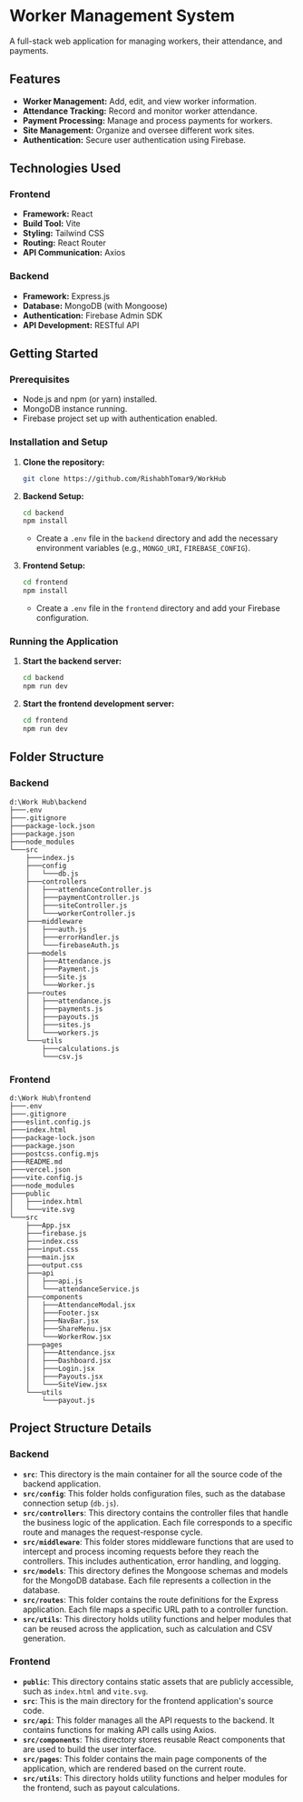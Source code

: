 # Worker Management System

A full-stack web application for managing workers, their attendance, and payments.

## Features

*   **Worker Management:** Add, edit, and view worker information.
*   **Attendance Tracking:** Record and monitor worker attendance.
*   **Payment Processing:** Manage and process payments for workers.
*   **Site Management:** Organize and oversee different work sites.
*   **Authentication:** Secure user authentication using Firebase.

## Technologies Used

### Frontend

*   **Framework:** React
*   **Build Tool:** Vite
*   **Styling:** Tailwind CSS
*   **Routing:** React Router
*   **API Communication:** Axios

### Backend

*   **Framework:** Express.js
*   **Database:** MongoDB (with Mongoose)
*   **Authentication:** Firebase Admin SDK
*   **API Development:** RESTful API

## Getting Started

### Prerequisites

*   Node.js and npm (or yarn) installed.
*   MongoDB instance running.
*   Firebase project set up with authentication enabled.

### Installation and Setup

1.  **Clone the repository:**
    ```bash
    git clone https://github.com/RishabhTomar9/WorkHub
    ```

2.  **Backend Setup:**
    ```bash
    cd backend
    npm install
    ```
    - Create a `.env` file in the `backend` directory and add the necessary environment variables (e.g., `MONGO_URI`, `FIREBASE_CONFIG`).

3.  **Frontend Setup:**
    ```bash
    cd frontend
    npm install
    ```
    - Create a `.env` file in the `frontend` directory and add your Firebase configuration.

### Running the Application

1.  **Start the backend server:**
    ```bash
    cd backend
    npm run dev
    ```

2.  **Start the frontend development server:**
    ```bash
    cd frontend
    npm run dev
    ```

## Folder Structure

### Backend

```
d:\Work Hub\backend
├───.env
├───.gitignore
├───package-lock.json
├───package.json
├───node_modules
└───src
    ├───index.js
    ├───config
    │   └───db.js
    ├───controllers
    │   ├───attendanceController.js
    │   ├───paymentController.js
    │   ├───siteController.js
    │   └───workerController.js
    ├───middleware
    │   ├───auth.js
    │   ├───errorHandler.js
    │   └───firebaseAuth.js
    ├───models
    │   ├───Attendance.js
    │   ├───Payment.js
    │   ├───Site.js
    │   └───Worker.js
    ├───routes
    │   ├───attendance.js
    │   ├───payments.js
    │   ├───payouts.js
    │   ├───sites.js
    │   └───workers.js
    └───utils
        ├───calculations.js
        └───csv.js
```

### Frontend

```
d:\Work Hub\frontend
├───.env
├───.gitignore
├───eslint.config.js
├───index.html
├───package-lock.json
├───package.json
├───postcss.config.mjs
├───README.md
├───vercel.json
├───vite.config.js
├───node_modules
├───public
│   ├───index.html
│   └───vite.svg
└───src
    ├───App.jsx
    ├───firebase.js
    ├───index.css
    ├───input.css
    ├───main.jsx
    ├───output.css
    ├───api
    │   ├───api.js
    │   └───attendanceService.js
    ├───components
    │   ├───AttendanceModal.jsx
    │   ├───Footer.jsx
    │   ├───NavBar.jsx
    │   ├───ShareMenu.jsx
    │   └───WorkerRow.jsx
    ├───pages
    │   ├───Attendance.jsx
    │   ├───Dashboard.jsx
    │   ├───Login.jsx
    │   ├───Payouts.jsx
    │   └───SiteView.jsx
    └───utils
        └───payout.js
```

## Project Structure Details

### Backend

*   **`src`**: This directory is the main container for all the source code of the backend application.
*   **`src/config`**: This folder holds configuration files, such as the database connection setup (`db.js`).
*   **`src/controllers`**: This directory contains the controller files that handle the business logic of the application. Each file corresponds to a specific route and manages the request-response cycle.
*   **`src/middleware`**: This folder stores middleware functions that are used to intercept and process incoming requests before they reach the controllers. This includes authentication, error handling, and logging.
*   **`src/models`**: This directory defines the Mongoose schemas and models for the MongoDB database. Each file represents a collection in the database.
*   **`src/routes`**: This folder contains the route definitions for the Express application. Each file maps a specific URL path to a controller function.
*   **`src/utils`**: This directory holds utility functions and helper modules that can be reused across the application, such as calculation and CSV generation.

### Frontend

*   **`public`**: This directory contains static assets that are publicly accessible, such as `index.html` and `vite.svg`.
*   **`src`**: This is the main directory for the frontend application's source code.
*   **`src/api`**: This folder manages all the API requests to the backend. It contains functions for making API calls using Axios.
*   **`src/components`**: This directory stores reusable React components that are used to build the user interface.
*   **`src/pages`**: This folder contains the main page components of the application, which are rendered based on the current route.
*   **`src/utils`**: This directory holds utility functions and helper modules for the frontend, such as payout calculations.